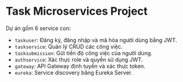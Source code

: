 # Task Microservices Project

Dự án gồm 6 service con:

- `taskuser`: Đăng ký, đăng nhập và mã hóa người dùng bằng JWT.
- `taskservice`: Quản lý CRUD các công việc.
- `tasksubmission`: Gửi tiến độ công việc của người dùng.
- `authservice`: Xác thực role và quyền sử dụng JWT.
- `gateway`: API Gateway định tuyến và xác thực token.
- `eureka`: Service discovery bằng Eureka Server.
